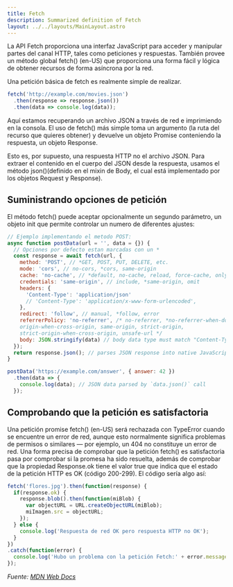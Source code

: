 ```yaml
---
title: Fetch
description: Summarized definition of Fetch
layout: ../../layouts/MainLayout.astro
---
```


La API Fetch proporciona una interfaz JavaScript para acceder y manipular partes del canal HTTP, tales como peticiones y respuestas. También provee un método global fetch() (en-US) que proporciona una forma fácil y lógica de obtener recursos de forma asíncrona por la red.

Una petición básica de fetch es realmente simple de realizar.

```js
fetch('http://example.com/movies.json')
  .then(response => response.json())
  .then(data => console.log(data));

```

Aquí estamos recuperando un archivo JSON a través de red e imprimiendo en la consola.
El uso de fetch() más simple toma un argumento (la ruta del recurso que quieres obtener)
y devuelve un objeto Promise conteniendo la respuesta, un objeto Response.

Esto es, por supuesto, una respuesta HTTP no el archivo JSON. Para extraer el contenido
en el cuerpo del JSON desde la respuesta, usamos el método json()(definido en el mixin de Body,
el cual está implementado por los objetos Request y Response).

## Suministrando opciones de petición

El método fetch() puede aceptar opcionalmente un segundo parámetro, un objeto init
que permite controlar un numero de diferentes ajustes:

```js
// Ejemplo implementando el metodo POST:
async function postData(url = '', data = {}) {
  // Opciones por defecto estan marcadas con un *
  const response = await fetch(url, {
    method: 'POST', // *GET, POST, PUT, DELETE, etc.
    mode: 'cors', // no-cors, *cors, same-origin
    cache: 'no-cache', // *default, no-cache, reload, force-cache, only-if-cached
    credentials: 'same-origin', // include, *same-origin, omit
    headers: {
      'Content-Type': 'application/json'
      // 'Content-Type': 'application/x-www-form-urlencoded',
    },
    redirect: 'follow', // manual, *follow, error
    referrerPolicy: 'no-referrer', /* no-referrer, *no-referrer-when-downgrade, origin,
    origin-when-cross-origin, same-origin, strict-origin,
    strict-origin-when-cross-origin, unsafe-url */
    body: JSON.stringify(data) // body data type must match "Content-Type" header
  });
  return response.json(); // parses JSON response into native JavaScript objects
}

postData('https://example.com/answer', { answer: 42 })
  .then(data => {
    console.log(data); // JSON data parsed by `data.json()` call
  });

```

## Comprobando que la petición es satisfactoria

Una petición promise fetch() (en-US) será rechazada con TypeError cuando se encuentre un error de red,
aunque esto normalmente significa problemas de permisos o similares — por ejemplo, un 404 no constituye
un error de red. Una forma precisa de comprobar que la petición fetch() es satisfactoria pasa por comprobar
si la promesa ha sido resuelta, además de comprobar que la propiedad Response.ok tiene el valor true que
indica que el estado de la petición HTTP es OK (código 200-299). El código sería algo así:

```js
fetch('flores.jpg').then(function(response) {
  if(response.ok) {
    response.blob().then(function(miBlob) {
      var objectURL = URL.createObjectURL(miBlob);
      miImagen.src = objectURL;
    });
  } else {
    console.log('Respuesta de red OK pero respuesta HTTP no OK');
  }
})
.catch(function(error) {
  console.log('Hubo un problema con la petición Fetch:' + error.message);
});

```

_Fuente: [MDN Web Docs](https://developer.mozilla.org/es/docs/Web/API/Fetch_API/Using_Fetch)_